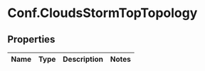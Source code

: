 # Conf.CloudsStormTopTopology

## Properties
Name | Type | Description | Notes
------------ | ------------- | ------------- | -------------


